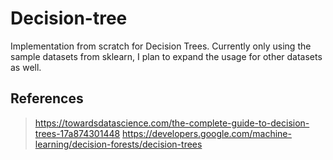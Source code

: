 # Decision-tree
Implementation from scratch for Decision Trees. Currently only using the sample datasets from sklearn, I plan to expand the usage for other datasets as well.



## References
> https://towardsdatascience.com/the-complete-guide-to-decision-trees-17a874301448
> https://developers.google.com/machine-learning/decision-forests/decision-trees